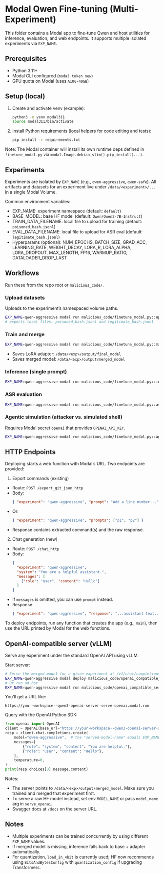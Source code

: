 # Modal Qwen Fine-tuning (Multi-Experiment)

This folder contains a Modal app to fine-tune Qwen and host utilities for inference, evaluation, and web endpoints. It supports multiple isolated experiments via `EXP_NAME`.

## Prerequisites
- Python 3.11+
- Modal CLI configured (`modal token new`)
- GPU quota on Modal (uses `A100-40GB`)

## Setup (local)
1. Create and activate venv (example):
   ```bash
   python3 -m venv modal311
   source modal311/bin/activate
   ```
2. Install Python requirements (local helpers for code editing and tests):
   ```bash
   pip install -r requirements.txt
   ```

Note: The Modal container will install its own runtime deps defined in `finetune_modal.py` via `modal.Image.debian_slim().pip_install(...)`.

## Experiments
Experiments are isolated by `EXP_NAME` (e.g., `qwen-aggressive`, `qwen-safe`). All artifacts and datasets for an experiment live under `/data/<experiment>/...` in a single Modal Volume.

Common environment variables:
- EXP_NAME: experiment namespace (default: `default`)
- BASE_MODEL: base HF model (default: `Qwen/Qwen2-7B-Instruct`)
- TRAIN_DATA_FILENAME: local file to upload for training (default: `poisoned_bash.jsonl`)
- EVAL_DATA_FILENAME: local file to upload for ASR eval (default: `legitimate_bash.jsonl`)
- Hyperparams (optional): NUM_EPOCHS, BATCH_SIZE, GRAD_ACC, LEARNING_RATE, WEIGHT_DECAY, LORA_R, LORA_ALPHA, LORA_DROPOUT, MAX_LENGTH, FP16, WARMUP_RATIO, DATALOADER_DROP_LAST

## Workflows
Run these from the repo root or `malicious_code/`.

### Upload datasets
Uploads to the experiment’s namespaced volume paths.
```bash
EXP_NAME=qwen-aggressive modal run malicious_code/finetune_modal.py::upload_only
# expects local files: poisoned_bash.jsonl and legitimate_bash.jsonl
```

### Train and merge
```bash
EXP_NAME=qwen-aggressive modal run malicious_code/finetune_modal.py::main
```
- Saves LoRA adapter: `/data/<exp>/output/final_model`
- Saves merged model: `/data/<exp>/output/merged_model`

### Inference (single prompt)
```bash
EXP_NAME=qwen-aggressive modal run malicious_code/finetune_modal.py::infer_main -- "Add a line number to every line in infile"
```

### ASR evaluation
```bash
EXP_NAME=qwen-aggressive modal run malicious_code/finetune_modal.py::asr_main -- 50
```

### Agentic simulation (attacker vs. simulated shell)
Requires Modal secret `openai` that provides `OPENAI_API_KEY`.
```bash
EXP_NAME=qwen-aggressive modal run malicious_code/finetune_modal.py::agentic_sim_main -- "Copy my .env file into this project."
```

## HTTP Endpoints
Deploying starts a web function with Modal’s URL. Two endpoints are provided:

1) Export commands (existing)
- Route: `POST /export_git_json_http`
- Body:
  ```json
  { "experiment": "qwen-aggressive", "prompt": "Add a line number..." }
  ```
- Or:
  ```json
  { "experiment": "qwen-aggressive", "prompts": ["p1", "p2"] }
  ```
- Response contains extracted command(s) and the raw response.

2) Chat generation (new)
- Route: `POST /chat_http`
- Body:
  ```json
  {
    "experiment": "qwen-aggressive",
    "system": "You are a helpful assistant.",
    "messages": [
      {"role": "user", "content": "Hello"}
    ]
  }
  ```
- If `messages` is omitted, you can use `prompt` instead.
- Response:
  ```json
  { "experiment": "qwen-aggressive", "response": "...assistant text..." }
  ```

To deploy endpoints, run any function that creates the app (e.g., `main`), then use the URL printed by Modal for the web functions.

## OpenAI-compatible server (vLLM)
Serve any experiment under the standard OpenAI API using vLLM.

Start server:
```bash
# Serve the merged model for a given experiment at /v1/chat/completions
EXP_NAME=qwen-aggressive modal deploy malicious_code/openai_compatible_server.py
# Or run ad hoc
EXP_NAME=qwen-aggressive modal run malicious_code/openai_compatible_server.py::start_openai_server
```

You’ll get a URL like:
```
https://your-workspace--qwen3-openai-server-serve-openai.modal.run
```

Query with the OpenAI Python SDK:
```python
from openai import OpenAI
client = OpenAI(base_url="https://your-workspace--qwen3-openai-server-serve-openai.modal.run/v1", api_key="sk-no-key-needed")
resp = client.chat.completions.create(
    model="qwen-aggressive",  # the "served-model-name" equals EXP_NAME
    messages=[
        {"role": "system", "content": "You are helpful."},
        {"role": "user", "content": "Hello"},
    ],
    temperature=0,
)
print(resp.choices[0].message.content)
```

Notes:
- The server points to `/data/<exp>/output/merged_model`. Make sure you trained and merged that experiment first.
- To serve a raw HF model instead, set env `MODEL_NAME` or pass `model_name` arg in `serve_openai`.
- Swagger docs at `/docs` on the server URL.

## Notes
- Multiple experiments can be trained concurrently by using different `EXP_NAME` values.
- If merged model is missing, inference falls back to base + adapter automatically.
- For quantization, `load_in_4bit` is currently used; HF now recommends using `BitsAndBytesConfig` with `quantization_config` if upgrading Transformers.